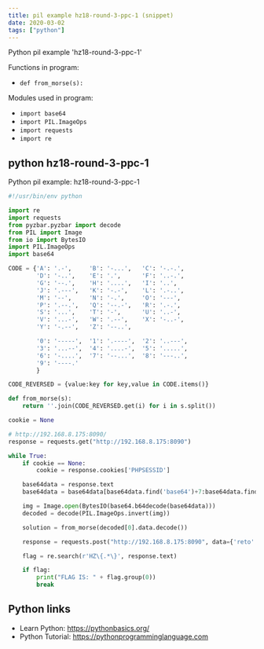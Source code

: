 ```yaml
---
title: pil example hz18-round-3-ppc-1 (snippet)
date: 2020-03-02
tags: ["python"]
---
```

Python pil example 'hz18-round-3-ppc-1'

Functions in program: 
* `def from_morse(s):`

Modules used in program: 
* `import base64`
* `import PIL.ImageOps`
* `import requests`
* `import re`

## python hz18-round-3-ppc-1

Python pil example: hz18-round-3-ppc-1

```python
#!/usr/bin/env python

import re
import requests
from pyzbar.pyzbar import decode
from PIL import Image
from io import BytesIO
import PIL.ImageOps
import base64

CODE = {'A': '.-',     'B': '-...',   'C': '-.-.',
        'D': '-..',    'E': '.',      'F': '..-.',
        'G': '--.',    'H': '....',   'I': '..',
        'J': '.---',   'K': '-.-',    'L': '.-..',
        'M': '--',     'N': '-.',     'O': '---',
        'P': '.--.',   'Q': '--.-',   'R': '.-.',
        'S': '...',    'T': '-',      'U': '..-',
        'V': '...-',   'W': '.--',    'X': '-..-',
        'Y': '-.--',   'Z': '--..',

        '0': '-----',  '1': '.----',  '2': '..---',
        '3': '...--',  '4': '....-',  '5': '.....',
        '6': '-....',  '7': '--...',  '8': '---..',
        '9': '----.'
        }

CODE_REVERSED = {value:key for key,value in CODE.items()}

def from_morse(s):
    return ''.join(CODE_REVERSED.get(i) for i in s.split())

cookie = None

# http://192.168.8.175:8090/
response = requests.get("http://192.168.8.175:8090")

while True:
    if cookie == None:
        cookie = response.cookies['PHPSESSID']

    base64data = response.text
    base64data = base64data[base64data.find('base64')+7:base64data.find('"></div>')]

    img = Image.open(BytesIO(base64.b64decode(base64data)))
    decoded = decode(PIL.ImageOps.invert(img))

    solution = from_morse(decoded[0].data.decode())

    response = requests.post("http://192.168.8.175:8090", data={'reto':1, 'solution': solution}, cookies={'PHPSESSID': cookie})

    flag = re.search(r'HZ\{.*\}', response.text)

    if flag:
        print("FLAG IS: " + flag.group(0))
        break


```

## Python links

- Learn Python: https://pythonbasics.org/
- Python Tutorial: https://pythonprogramminglanguage.com
